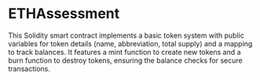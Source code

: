 # ETHAssessment
This Solidity smart contract implements a basic token system with public variables for token details (name, abbreviation, total supply) and a mapping to track balances. It features a mint function to create new tokens and a burn function to destroy tokens, ensuring the balance checks for secure transactions.
